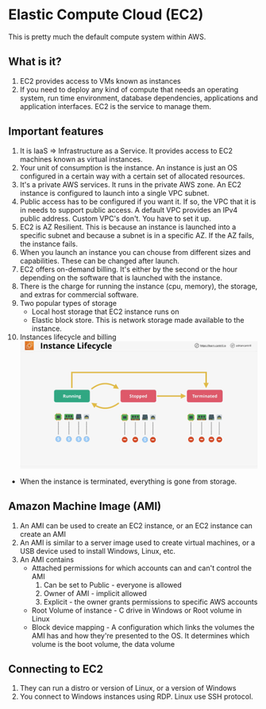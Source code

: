 # Elastic Compute Cloud (EC2)
This is pretty much the default compute system within AWS. 

## What is it?
1. EC2 provides access to VMs known as instances
2. If you need to deploy any kind of compute that needs an operating system, run time environment, database dependencies, applications and application interfaces.  EC2 is the service to manage them.

## Important features
1. It is IaaS => Infrastructure as a Service.  It provides access to EC2 machines known as virtual instances.
2. Your unit of consumption is the instance.  An instance is just an OS configured in a certain way with a certain set of allocated resources. 
3. It's a private AWS services.  It runs in the private AWS zone.  An EC2 instance is configured to launch into a single VPC subnet.  
4. Public access has to be configured if you want it.  If so, the VPC that it is in needs to support public access.  A default VPC provides an IPv4 public address.  Custom VPC's don't.  You have to set it up.
5. EC2 is AZ Resilient. This is because an instance is launched into a specific subnet and because a subnet is in a specific AZ. If the AZ fails, the instance fails. 
6. When you launch an instance you can chouse from different sizes and capabilities.  These can be changed after launch.
7. EC2 offers on-demand billing.  It's either by the second or the hour depending on the software that is launched with the instance.
8. There is the charge for running the instance (cpu, memory), the storage, and extras for commercial software.
9. Two popular types of storage
    * Local host storage that EC2 instance runs on
    * Elastic block store. This is network storage made available to the instance. 
10. Instances lifecycle and billing
![vpc_04](../assets/vpc_04.png)
* When the instance is terminated, everything is gone from storage.

## Amazon Machine Image (AMI)
1. An AMI can be used to create an EC2 instance, or an EC2 instance can create an AMI
2. An AMI is similar to a server image used to create virtual machines, or a USB device used to install Windows, Linux, etc.
3. An AMI contains
    * Attached permissions for which accounts can and can't control the AMI
        1. Can be set to Public - everyone is allowed
        2. Owner of AMI - implicit allowed
        3. Explicit - the owner grants permissions to specific AWS accounts
    * Root Volume of instance - C drive in Windows or Root volume in Linux
    * Block device mapping - A configuration which links the volumes the AMI has and how they're presented to the OS. It determines which volume is the boot volume, the data volume

## Connecting to EC2
1. They can run a distro or version of Linux, or a version of Windows
2. You connect to Windows instances using RDP.  Linux use SSH protocol.

